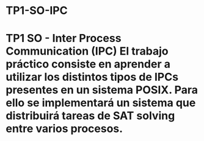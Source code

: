 # TP1-SO-IPC
# TP1 SO - Inter Process Communication (IPC)  El trabajo práctico consiste en aprender a utilizar los distintos tipos de IPCs presentes en un sistema POSIX. Para ello se implementará un sistema que distribuirá tareas de SAT solving entre varios procesos.
